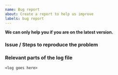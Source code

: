 ```yaml
---
name: Bug report
about: Create a report to help us improve
labels: bug report
---
```


**We can only help you if you are on the latest version.**


### Issue / Steps to reproduce the problem



### Relevant parts of the log file

```
<log goes here>
```
